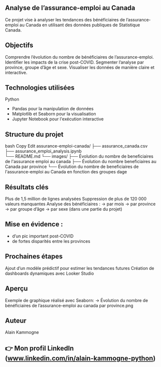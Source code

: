 
## Analyse de l’assurance-emploi au Canada
Ce projet vise à analyser les tendances des bénéficiaires de l’assurance-emploi au Canada en utilisant des données publiques de Statistique Canada.

## Objectifs
Comprendre l’évolution du nombre de bénéficiaires de l’assurance-emploi.
Identifier les impacts de la crise post-COVID.
Segmenter l’analyse par province, groupe d’âge et sexe.
Visualiser les données de manière claire et interactive.

## Technologies utilisées

Python
 - Pandas pour la manipulation de données
 - Matplotlib et Seaborn pour la visualisation
 - Jupyter Notebook pour l'exécution interactive

## Structure du projet
bash
Copy
Edit
assurance-emploi-canada/
├── assurance_canada.csv        
├── assurance_emploi_analysis.ipynb  
└── README.md
└── images/
    ├── Évolution du nombre de beneficiaires de l'assurance emploi au canada
    ├── Évolution du nombre beneficiaires au Canada par province
    └── Évolution du nombre de beneficiaires de l'assurance-emploi au Canada en fonction des groupes dage

## Résultats clés
Plus de 1,5 million de lignes analysées
Suppression de plus de 120 000 valeurs manquantes
Analyse des bénéficiaires :
 -> par mois
 -> par province
 -> par groupe d’âge
 -> par sexe (dans une partie du projet)

## Mise en évidence :
 - d’un pic important post-COVID
 - de fortes disparités entre les provinces

## Prochaines étapes
Ajout d’un modèle prédictif pour estimer les tendances futures
Création de dashboards dynamiques avec Looker Studio

## Aperçu

Exemple de graphique réalisé avec Seaborn:
    -> Évolution du nombre de bénéficiaires de l’assurance-emploi au canada par province.png

## Auteur
Alain Kammogne

## 👉 Mon profil LinkedIn (www.linkedin.com/in/alain-kammogne-python)
